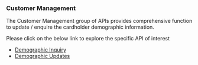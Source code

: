 ### Customer Management

The Customer Management group of APIs provides comprehensive function to update / enquire the cardholder demographic information.

Please click on the below link to explore the specific API of interest

- [Demographic Inquiry](./?path=docs/APIs/Customer-Management/Customer-Demographic-Inquiry.md)
- [Demographic Updates](./?path=docs/APIs/Customer-Management/Customer-Demographic-Update.md)